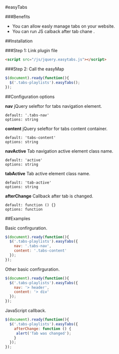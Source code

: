#easyTabs


###Benefits
* You can allow easly manage tabs on your website.
* You can run JS calback after tab chane .

##Installation

###Step 1: Link plugin file

```html
<script src="/js/jquery.easytabs.js"></script>
```

###Step 2: Call the easyMap


```javascript
$(document).ready(function(){
  $('.tabs-playlists').easyTabs();
});
```

##Configuration options


**nav**
jQuery seleftor for tabs navigation element.
```
default: '.tabs-nav'
options: string
```

**content**
jQuery seleftor for tabs content container.
```
default: 'tabs-content'
options: string
```

**navActive**
Tab navigation active element class name.
```
default: 'active'
options: string
```

**tabActive**
Tab active element class name.
```
default: 'tab-active'
options: string
```

**afterChange**
Callback after tab is changed.
```
default: function () {}
options: function
```


##Examples

Basic confirguration.

```javascript
$(document).ready(function(){
  $('.tabs-playlists').easyTabs({
    nav: '.tabs-nav',
    content: '.tabs-content'
  });
});
```

Other basic confirguration.

```javascript
$(document).ready(function(){
  $('.tabs-playlists').easyTabs({
    nav: '> header',
    content: '> div'
  });
});
```

JavaScript callback.

```javascript
$(document).ready(function(){
  $('.tabs-playlists').easyTabs({
    afterChange: function () {
     alert('Tab was changed');
    }
  });
});
```